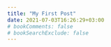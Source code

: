 ```yaml
---
title: "My First Post"
date: 2021-07-03T16:26:29+03:00
# bookComments: false
# bookSearchExclude: false
---
```

